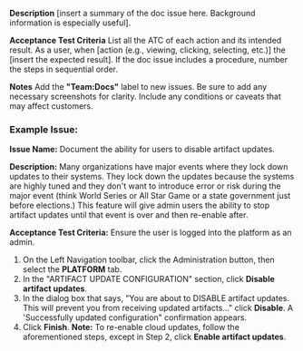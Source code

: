 **Description** 
[insert a summary of the doc issue here. Background information is especially useful]. 

**Acceptance Test Criteria**
List all the ATC of each action and its intended result. 
As a user, when [action (e.g., viewing, clicking, selecting, etc.)] the [insert the expected result]. 
If the doc issue includes a procedure, number the steps in sequential order.  

**Notes**
Add the **"Team:Docs"** label to new issues. 
Be sure to add any necessary screenshots for clarity. 
Include any conditions or caveats that may affect customers. 

### Example Issue: 
**Issue Name:** Document the ability for users to disable artifact updates. 

**Description:** Many organizations have major events where they lock down updates to their systems. They lock down the updates because the systems are highly tuned and they don't want to introduce error or risk during the major event (think World Series or All Star Game or a state government just before elections.) This feature will give admin users the ability to stop artifact updates until that event is over and then re-enable after.

**Acceptance Test Criteria:** Ensure the user is logged into the platform as an admin. 
1. On the Left Navigation toolbar, click the Administration button, then select the **PLATFORM** tab.
2. In the "ARTIFACT UPDATE CONFIGURATION" section, click **Disable artifact updates**.
3. In the dialog box that says, "You are about to DISABLE artifact updates. This will prevent you from receiving updated artifacts..." click **Disable**. A 'Successfully updated configuration" confirmation appears.
4. Click **Finish**.
**Note:** To re-enable cloud updates, follow the aforementioned steps, except in Step 2, click **Enable artifact updates**.
